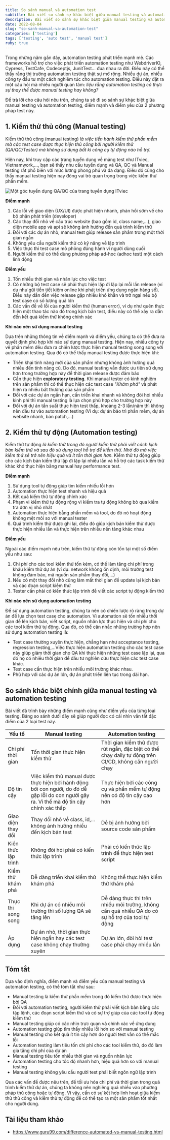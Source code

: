 ```yaml
---
title: So sánh manual và automation test
subtitle: Bài viết so sánh sự khác biệt giữa manual testing và automation testing 
description: Bài viết so sánh sự khác biệt giữa manual testing và automation testing 
date: 2022-08-04
slug: "so-sanh-manual-va-automation-test"
categories: ['testing']
tags: ['testing', 'auto test', 'manual test']
ruby: true
---
```


Trong những năm gần đây, automation testing phát triển mạnh mẽ. Các frameworks hỗ trợ cho việc phát triển automation testing như WebdriverIO, Cypress, TestCafe, Codeceptjs, JunitTest… đua nhau ra đời. Điều này có thể thấy rằng thị trường automation testing thật sự mở rộng. Nhiều dự án, nhiều công ty đầu tư một cách nghiêm túc cho automation testing. Điều này đặt ra một câu hỏi mà nhiều người quan tâm: *liệu rằng automation testing có thực sự thay thế được manual testing hay không?*

Để trả lời cho câu hỏi nêu trên, chúng ta sẽ đi so sánh sự khác biệt giữa manual testing và automation testing, điểm mạnh và điểm yếu của 2 phương pháp test này.

## 1. Kiểm thử thủ công (Manual testing)

Kiểm thử thủ công (manual testing) *là việc tiến hành kiểm thử phần mềm mà các test case được thực hiện thủ công bởi người kiểm thử (QA/QC/Tester) mà không sử dụng bất kì công cụ tự động nào hỗ trợ.*

Hiện nay, khi truy cập các trang tuyển dụng về mảng test như ITviec, Vietnamwork,..., bạn sẽ thấy nhu cầu tuyển dụng và QA, QC và Manual testing rất phổ biến với mức lương phong phú và đa dạng. Điều đó cũng cho thấy manual testing hiện nay đóng vai trò quan trọng trong việc kiểm thử phần mềm.

![Một góc tuyển dụng QA/QC của trang tuyển dụng ITviec](https://i.imgur.com/782q5TF.png "Một góc tuyển dụng QA/QC của trang tuyển dụng ITviec")

**Điểm mạnh**

1. Các lỗi về giao diện (UX/UI) được phát hiện nhanh, phản hồi sớm về cho bộ phận phát triển (developer)
2. Các thay đổi nhỏ về cấu trúc website (bao gồm id, class name,...), giao diện mobile app và api sẽ không ảnh hưởng đến quá trình kiểm thử
3. Đối với các dự án nhỏ, manual test giúp release sản phẩm trong một thời gian ngắn
4. Không yêu cầu người kiểm thử có kỹ năng về lập trình
5. Việc thực thi test case mô phỏng đúng hành vi người dùng cuối
6. Người kiểm thử có thể dùng phương pháp ad-hoc (adhoc test) một cách linh động

**Điểm yếu**

1. Tốn nhiều thời gian và nhân lực cho việc test
2. Có những bộ test case sẽ phải thực hiện lặp đi lặp lại mỗi lần release (ví dụ như gửi tiền tiết kiệm online khi phát triển ứng dụng ngân hàng số). Điều này dẫn đến việc release gặp nhiều khó khăn và trở ngại nếu bộ test case có số lượng quá lớn
3. Các vấn đề về lỗi của người kiểm thử (human error), ví dụ như quên thực hiện một thao tác nào đó trong kịch bản test, điều này có thể xảy ra dẫn đến kết quả kiểm thử không chính xác

**Khi nào nên sử dụng manual testing**

Dựa trên những thông tin về điểm mạnh và điểm yếu, chúng ta có thể đưa ra quyết định phù hợp khi nào sử dụng manual testing. Hiện nay, nhiều công ty về phần mềm đều đưa ra chiến lược thực hiện manual testing song song với automation testing. Qua đó có thể thấy manual testing được thực hiện khi: 

- Triển khai tính năng mới của sản phẩm nhưng không ảnh hưởng quá nhiều đến tính năng cũ. Do đó, manual testing vẫn được ưu tiên sử dụng hơn trong trường hợp này để thời gian release được đảm bảo
- Cần thực hiện **exploratory testing**. Khi manual tester có kinh nghiệm trên sản phẩm thì có thể thực hiện các test case *"Khám phá"* và phát hiện ra nhiều bất thường của sản phẩm
- Đối với các dự án ngắn hạn, cần triển khai nhanh và không đòi hỏi nhiều kinh phí thì manual testing là lựa chọn phù hợp cho trường hợp này
- Đối với dự án tần suất thực hiện test thấp, khoảng 2-3 lần/năm thì không nên đầu tư vào automation testing (Ví dụ: dự án bảo trì phần mềm, dự án website nhanh, bản patch,...)

## 2. Kiểm thử tự động (Automation testing)

Kiểm thử tự động *là kiểm thử trong đó người kiểm thử phải viết cách kịch bản kiểm thử và sau đó sử dụng tool hỗ trợ để kiểm thử. Nhờ đó mà việc kiểm thử sẽ trở nên hiệu quả và ít tốn thời gian hơn.* Kiểm thử tự động giúp cho các kịch bản kiểm thử lặp đi lặp lại nhiều lần và hỗ trợ các task kiểm thử khác khó thực hiện bằng manual hay performance test.

**Điểm mạnh**

1. Sử dụng tool tự động giúp tìm kiếm nhiều lỗi hơn
2. Automation thực hiện test nhanh và hiệu quả 
3. Kết quả kiểm thử tự động chính xác
4. Phạm vi kiểm thử tự động rộng vì kiểm tra tự động không bỏ qua kiểm tra đơn vị nhỏ nhất
5. Automation thực hiện bằng phần mềm và tool, do đó nó hoạt động không mệt mỏi so với manual tester
6. Quá trình kiểm thử được ghi lại, điều đó giúp kịch bản kiểm thử được thực hiện nhiều lần và thực hiện trên nhiều nền tảng khác nhau

**Điểm yếu**

Ngoài các điểm mạnh nêu trên, kiểm thử tự động còn tồn tại một số điểm yếu như sau:

1. Chi phí cho các tool kiểm thử tốn kém, có thể làm tăng chi phí trong khâu kiểm thử dự án (ví dụ: network không ổn định, môi trường test không đảm bảo, mã nguồn sản phẩm thay đổi,...)
2. Nếu có một thay đổi nhỏ cũng làm mất thời gian để update lại kịch bản và các đoạn script kiểm thử
3. Tester cần phải có kiến thức lập trình để viết các script tự động kiểm thử

**Khi nào nên sử dụng automation testing**

Để sử dụng automation testing, chúng ta nên có chiến lược rõ ràng trong dự án để lựa chọn test case cho automation. Vì automation sẽ tốn nhiều thời gian để lên kịch bản, viết script, nguồn nhân lực thực hiện và chi phí cho các tool kiểm thử tự động. Qua đó, có thể cân nhắc những trường hợp nên sử dụng automation testing là: 

- Test case thường xuyên thực hiện, chẳng hạn như acceptance testing, regression testing,...Việc thực hiện automation testing cho các test case này giúp giảm thời gian cho QA khi thực hiện những test case lặp lại, qua đó họ có nhiều thời gian để đầu tư nghiên cứu thực hiện các test case khác.
- Test case cần thực hiện trên nhiều môi trường khác nhau.
- Phù hợp với các dự án lớn, dự án phát triển liên tục trong dài hạn.

## So sánh khác biệt chính giữa manual testing và automation testing

Bài viết đã trình bày những điểm mạnh cũng như điểm yếu của từng loại testing. Bảng so sánh dưới đây sẽ giúp người đọc có cái nhìn vắn tắt đặc điểm của 2 loại test này.

|Yếu tố| Manual testing| Automation testing|
|--|--|--|
|Chi phí thời gian|Tốn thời gian thực hiện kiểm thử|Thời gian kiểm thử được rút ngắn, đặc biệt có thể chạy daily tự động trên CI/CD, không cần người chạy |
|Độ tin cậy|Việc kiểm thử manual được thực hiện bởi hành động bởi con người, do đó dễ gặp lỗi do con người gây ra. Vì thế mà độ tin cậy chính xác thấp|Thực hiện bởi các công cụ và phần mềm tự động nên có độ tin cậy cao hơn| 
|Giao diện thay đổi|Thay đổi nhỏ về class, id,... không ảnh hưởng nhiều đến kịch bản test|Dễ bị ảnh hưởng bởi source code sản phẩm|
|Kiến thức lập trình|Không đòi hỏi phải có kiến thức lập trình|Phải có kiến thức lập trình để thực hiện test script|
|Kiểm thử khám phá|Dễ dàng triển khai kiểm thử khám phá|Không thể thực hiện kiểm thử khám phá|
|Thực thi song song|Khi dự án có nhiều môi trường thì số lượng QA sẽ tăng lên|Dễ dàng thực thi trên nhiều môi trường, không cần quá nhiều QA do có sự hỗ trợ của tool tự động|
|Áp dụng|Dự án nhỏ, thời gian thực hiện ngắn hay các test case không chạy thường xuyên|Dự án lớn, đòi hỏi test case phải chạy nhiều lần|

## Tóm tắt

Dựa vào định nghĩa, điểm mạnh và điểm yếu của manual testing và automation testing, có thể tóm tắt như sau:

- Manual testing là kiểm thử phần mềm trong đó kiểm thử được thực hiện bởi QA
- Đối với automation testing, người kiểm thử phải viết kịch bản bằng các tập lệnh, các đoạn script kiểm thử và có sự trợ giúp của các tool tự động kiểm thử
- Manual testing giúp có các nhìn trực quan và chính xác về ứng dụng
- Automation testing giúp tìm thấy nhiều lỗi hơn so với manual testing
- Manual testing cho kết quả ít tin cậy hơn do người test vẫn có thể mắc lỗi
- Automation testing làm tiêu tốn chi phí cho các tool kiểm thử, do đó làm gia tăng chi phí của dự án
- Manual testing tiêu tốn nhiều thời gian và nguồn nhân lực
- Automation testing cho tốc độ nhanh hơn, hiệu quả hơn so với manual testing
- Manual testing không yêu cầu người test phải biết ngôn ngữ lập trình
  
Qua các vấn đề được nêu trên, để tối ưu hóa chi phí và thời gian trong quá trình kiểm thử dự án, chúng ta không nên nghiêng quá nhiều vào phương pháp thủ công hoặc tự động. Vì vậy, cần có sự kết hợp linh hoạt giữa kiểm thử thủ công và kiểm thử tự động để có thể tạo ra một sản phẩm tốt nhất cho người dùng.

## Tài liệu tham khảo

- https://www.guru99.com/difference-automated-vs-manual-testing.html

